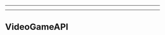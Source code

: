 ------------------------------------------------------------------------------------
--------------------------------------------------------------------------------------------------
# VideoGameAPI
